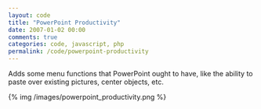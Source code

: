 ```yaml
---
layout: code
title: "PowerPoint Productivity"
date: 2007-01-02 00:00
comments: true
categories: code, javascript, php
permalink: /code/powerpoint-productivity
---
```


Adds some menu functions that PowerPoint ought to have, like the ability to paste over existing pictures, center objects, etc.

{% img /images/powerpoint_productivity.png %}
